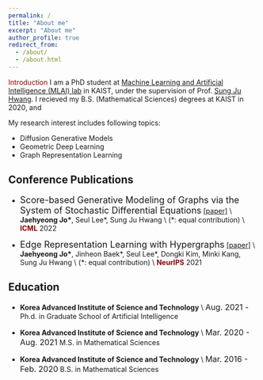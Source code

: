 ```yaml
---
permalink: /
title: "About me"
excerpt: "About me"
author_profile: true
redirect_from:
  - /about/
  - /about.html
---
```


<span style="color:darkred">Introduction</span>
I am a PhD student at [Machine Learning and Artificial Intelligence (MLAI) lab](https://www.mlai-kaist.com/) in KAIST, under the supervision of Prof. [Sung Ju Hwang](http://www.sungjuhwang.com/).
I recieved my B.S. (Mathematical Sciences) degrees at KAIST in 2020, and 

My research interest includes following topics:
- Diffusion Generative Models
- Geometric Deep Learning
- Graph Representation Learning


## Conference Publications
- <font size="4">Score-based Generative Modeling of Graphs via the System of Stochastic Differential Equations</font>
[[paper]](https://arxiv.org/abs/2202.02514) \\
**Jaehyeong Jo\***, Seul Lee\*, Sung Ju Hwang \\
(\*: equal contribution) \\
<span style="color:darkred">**ICML**</span> 2022

- <font size="4">Edge Representation Learning with Hypergraphs</font>
[[paper]](https://arxiv.org/abs/2106.15845) \\
**Jaehyeong Jo\***, Jinheon Baek\*, Seul Lee\*, Dongki Kim, Minki Kang, Sung Ju Hwang \\
(\*: equal contribution) \\
<span style="color:darkred">**NeurIPS**</span> 2021


## Education
- **Korea Advanced Institute of Science and Technology** \\
  <font size="3">Aug. 2021 - </font>
  Ph.d. in Graduate School of Artificial Intelligence

- **Korea Advanced Institute of Science and Technology** \\
  <font size="3">Mar. 2020 - Aug. 2021</font>
  M.S. in Mathematical Sciences

- **Korea Advanced Institute of Science and Technology** \\
  <font size="3">Mar. 2016 - Feb. 2020</font>
  B.S. in Mathematical Sciences



